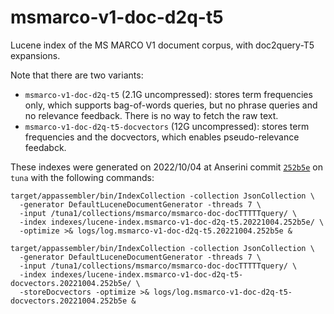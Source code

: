 # msmarco-v1-doc-d2q-t5

Lucene index of the MS MARCO V1 document corpus, with doc2query-T5 expansions.

Note that there are two variants:

+ `msmarco-v1-doc-d2q-t5` (2.1G uncompressed): stores term frequencies only, which supports bag-of-words queries, but no phrase queries and no relevance feedback. There is no way to fetch the raw text.
+ `msmarco-v1-doc-d2q-t5-docvectors` (12G uncompressed): stores term frequencies and the docvectors, which enables pseudo-relevance feedabck.

These indexes were generated on 2022/10/04 at Anserini commit [`252b5e`](https://github.com/castorini/anserini/commit/252b5e2087dd7b3b994d41a444d4ae0044519819) on `tuna` with the following commands:

```
target/appassembler/bin/IndexCollection -collection JsonCollection \
  -generator DefaultLuceneDocumentGenerator -threads 7 \
  -input /tuna1/collections/msmarco/msmarco-doc-docTTTTTquery/ \
  -index indexes/lucene-index.msmarco-v1-doc-d2q-t5.20221004.252b5e/ \
  -optimize >& logs/log.msmarco-v1-doc-d2q-t5.20221004.252b5e &

target/appassembler/bin/IndexCollection -collection JsonCollection \
  -generator DefaultLuceneDocumentGenerator -threads 7 \
  -input /tuna1/collections/msmarco/msmarco-doc-docTTTTTquery/ \
  -index indexes/lucene-index.msmarco-v1-doc-d2q-t5-docvectors.20221004.252b5e/ \
  -storeDocvectors -optimize >& logs/log.msmarco-v1-doc-d2q-t5-docvectors.20221004.252b5e &
```
